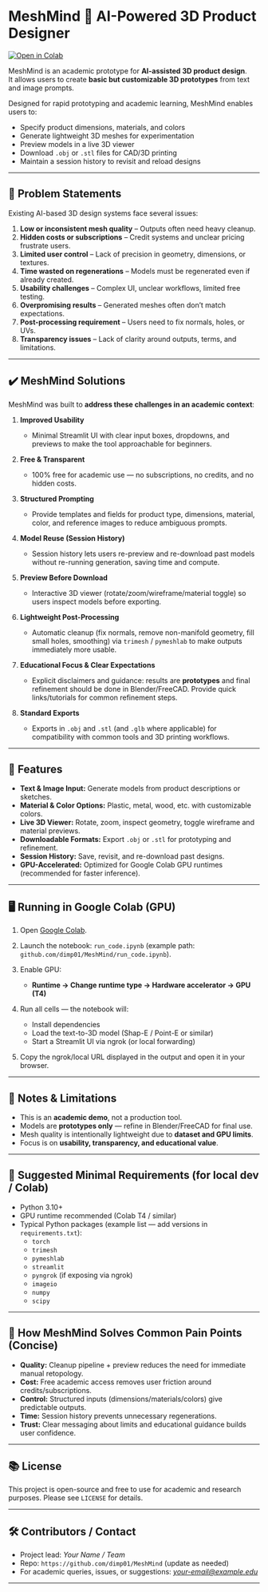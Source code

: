 # MeshMind 🤖 AI-Powered 3D Product Designer

[![Open in Colab](https://colab.research.google.com/assets/colab-badge.svg)](https://colab.research.google.com/github/dimp01/MeshMind/blob/main/run_code.ipynb)

MeshMind is an academic prototype for **AI-assisted 3D product design**.  
It allows users to create **basic but customizable 3D prototypes** from text and image prompts.

Designed for rapid prototyping and academic learning, MeshMind enables users to:

- Specify product dimensions, materials, and colors  
- Generate lightweight 3D meshes for experimentation  
- Preview models in a live 3D viewer  
- Download `.obj` or `.stl` files for CAD/3D printing  
- Maintain a session history to revisit and reload designs

---

## 🚩 Problem Statements

Existing AI-based 3D design systems face several issues:

1. **Low or inconsistent mesh quality** – Outputs often need heavy cleanup.  
2. **Hidden costs or subscriptions** – Credit systems and unclear pricing frustrate users.  
3. **Limited user control** – Lack of precision in geometry, dimensions, or textures.  
4. **Time wasted on regenerations** – Models must be regenerated even if already created.  
5. **Usability challenges** – Complex UI, unclear workflows, limited free testing.  
6. **Overpromising results** – Generated meshes often don’t match expectations.  
7. **Post-processing requirement** – Users need to fix normals, holes, or UVs.  
8. **Transparency issues** – Lack of clarity around outputs, terms, and limitations.

---

## ✔️ MeshMind Solutions

MeshMind was built to **address these challenges in an academic context**:

1. **Improved Usability**  
   - Minimal Streamlit UI with clear input boxes, dropdowns, and previews to make the tool approachable for beginners.

2. **Free & Transparent**  
   - 100% free for academic use — no subscriptions, no credits, and no hidden costs.

3. **Structured Prompting**  
   - Provide templates and fields for product type, dimensions, material, color, and reference images to reduce ambiguous prompts.

4. **Model Reuse (Session History)**  
   - Session history lets users re-preview and re-download past models without re-running generation, saving time and compute.

5. **Preview Before Download**  
   - Interactive 3D viewer (rotate/zoom/wireframe/material toggle) so users inspect models before exporting.

6. **Lightweight Post-Processing**  
   - Automatic cleanup (fix normals, remove non-manifold geometry, fill small holes, smoothing) via `trimesh` / `pymeshlab` to make outputs immediately more usable.

7. **Educational Focus & Clear Expectations**  
   - Explicit disclaimers and guidance: results are **prototypes** and final refinement should be done in Blender/FreeCAD. Provide quick links/tutorials for common refinement steps.

8. **Standard Exports**  
   - Exports in `.obj` and `.stl` (and `.glb` where applicable) for compatibility with common tools and 3D printing workflows.

---

## 🚀 Features

- **Text & Image Input:** Generate models from product descriptions or sketches.  
- **Material & Color Options:** Plastic, metal, wood, etc. with customizable colors.  
- **Live 3D Viewer:** Rotate, zoom, inspect geometry, toggle wireframe and material previews.  
- **Downloadable Formats:** Export `.obj` or `.stl` for prototyping and refinement.  
- **Session History:** Save, revisit, and re-download past designs.  
- **GPU-Accelerated:** Optimized for Google Colab GPU runtimes (recommended for faster inference).

---

## 🖥️ Running in Google Colab (GPU)

1. Open [Google Colab](https://colab.research.google.com/).  
2. Launch the notebook: `run_code.ipynb` (example path: `github.com/dimp01/MeshMind/run_code.ipynb`).  
3. Enable GPU:  
   - **Runtime → Change runtime type → Hardware accelerator → GPU (T4)**  
4. Run all cells — the notebook will:  
   - Install dependencies  
   - Load the text-to-3D model (Shap-E / Point-E or similar)  
   - Start a Streamlit UI via ngrok (or local forwarding)

5. Copy the ngrok/local URL displayed in the output and open it in your browser.

---

## 📌 Notes & Limitations

- This is an **academic demo**, not a production tool.  
- Models are **prototypes only** — refine in Blender/FreeCAD for final use.  
- Mesh quality is intentionally lightweight due to **dataset and GPU limits**.  
- Focus is on **usability, transparency, and educational value**.

---

## 🔧 Suggested Minimal Requirements (for local dev / Colab)

- Python 3.10+  
- GPU runtime recommended (Colab T4 / similar)  
- Typical Python packages (example list — add versions in `requirements.txt`):
  - `torch`
  - `trimesh`
  - `pymeshlab`
  - `streamlit`
  - `pyngrok` (if exposing via ngrok)
  - `imageio`
  - `numpy`
  - `scipy`

---

## 🧭 How MeshMind Solves Common Pain Points (Concise)

- **Quality:** Cleanup pipeline + preview reduces the need for immediate manual retopology.  
- **Cost:** Free academic access removes user friction around credits/subscriptions.  
- **Control:** Structured inputs (dimensions/materials/colors) give predictable outputs.  
- **Time:** Session history prevents unnecessary regenerations.  
- **Trust:** Clear messaging about limits and educational guidance builds user confidence.

---

## 📚 License

This project is open-source and free to use for academic and research purposes. Please see `LICENSE` for details.

---

## 🛠️ Contributors / Contact

- Project lead: *Your Name / Team*  
- Repo: `https://github.com/dimp01/MeshMind` (update as needed)  
- For academic queries, issues, or suggestions: *your-email@example.edu*

---
